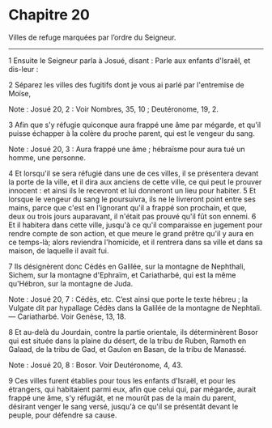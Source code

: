 # Chapitre 20

Villes de refuge marquées par l’ordre du Seigneur.

***

1 Ensuite le Seigneur parla à Josué, disant : Parle aux enfants d'Israël, et dis-leur :


2 Séparez les villes des fugitifs dont je vous ai parlé par l'entremise de Moïse,

<span class="bible-note">Note : </span> Josué 20, 2 : Voir Nombres, 35, 10 ; Deutéronome, 19, 2.

3 Afin que s'y réfugie quiconque aura frappé une âme par mégarde, et qu'il puisse échapper à la colère du proche parent, qui est le vengeur du sang.

<span class="bible-note">Note : </span> Josué 20, 3 : Aura frappé une âme ; hébraïsme pour aura tué un homme, une personne.

4 Et lorsqu'il se sera réfugié dans une de ces villes, il se présentera devant la porte de la ville, et il dira aux anciens de cette ville, ce qui peut le prouver innocent : et ainsi ils le recevront et lui donneront un lieu pour habiter. 5 Et lorsque le vengeur du sang le poursuivra, ils ne le livreront point entre ses mains, parce que c'est en l'ignorant qu'il a frappé son prochain, et que, deux ou trois jours auparavant, il n'était pas prouvé qu'il fût son ennemi. 6 Et il habitera dans cette ville, jusqu'à ce qu'il comparaisse en jugement pour rendre compte de son action, et que meure le grand prêtre qu'il y aura en ce temps-là; alors reviendra l'homicide, et il rentrera dans sa ville et dans sa maison, de laquelle il avait fui.


7 Ils désignèrent donc Cédés en Galilée, sur la montagne de Nephthali, Sichem, sur la montagne d'Ephraïm, et Cariatharbé, qui est la même qu'Hébron, sur la montagne de Juda.

<span class="bible-note">Note : </span> Josué 20, 7 : Cédès, etc. C’est ainsi que porte le texte hébreu ; la Vulgate dit par hypallage Cédès dans la Galilée de la montagne de Nephtali. ― Cariatharbé. Voir Genèse, 13, 18.

8 Et au-delà du Jourdain, contre la partie orientale, ils déterminèrent Bosor qui est située dans la plaine du désert, de la tribu de Ruben, Ramoth en Galaad, de la tribu de Gad, et Gaulon en Basan, de la tribu de Manassé.

<span class="bible-note">Note : </span> Josué 20, 8 : Bosor. Voir Deutéronome, 4, 43.


9 Ces villes furent établies pour tous les enfants d'Israël, et pour les étrangers, qui habitaient parmi eux, afin que celui qui, par mégarde, aurait frappé une âme, s'y réfugiât, et ne mourût pas de la main du parent, désirant venger le sang versé, jusqu'à ce qu'il se présentât devant le peuple, pour défendre sa cause.

